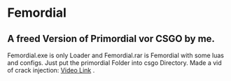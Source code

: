 # Femordial
## A freed Version of Primordial vor CSGO by me.
Femordial.exe is only Loader and Femordial.rar is Femordial with some luas and configs. Just put the primordial Folder into csgo Directory. Made a vid of crack injection: [Video Link](https://www.youtube.com/watch?v=h9iu4jhTaKI) .
